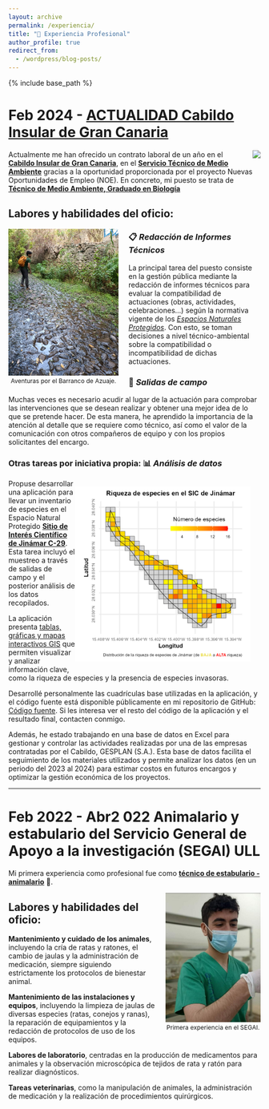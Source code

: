 ```yaml
---
layout: archive
permalink: /experiencia/
title: "💼 Experiencia Profesional"
author_profile: true
redirect_from:
  - /wordpress/blog-posts/
---
```


{% include base_path %}

Feb 2024 - <u>ACTUALIDAD Cabildo Insular de Gran Canaria</u>
===

<div style="float: right; margin-left: 20px;">
  <img src="https://pbs.twimg.com/profile_images/1561716451173621760/kLELmYdp_400x400.jpg" width="100px">
</div>

Actualmente me han ofrecido un contrato laboral de un año en el <u><strong>Cabildo Insular de Gran Canaria</strong></u>, en el <u><strong>Servicio Técnico de Medio Ambiente</strong></u> gracias a la oportunidad proporcionada por el proyecto Nuevas Oportunidades de Empleo (NOE). En concreto, mi puesto se trata de <u><strong>Técnico de Medio Ambiente, Graduado en Biología</strong></u>

## Labores y habilidades del oficio:

<div style="float: left; margin-right: 20px;">
  <img src="../images/profile2.png" width="220px">
    <figcaption style="font-size: 12px;" align="center">
      Aventuras por el Barranco de Azuaje.
    </figcaption>
</div>

### 📋 *Redacción de Informes Técnicos*

La principal tarea del puesto consiste en la gestión pública mediante la redacción de informes técnicos para evaluar la compatibilidad de actuaciones (obras, actividades, celebraciones...) según la normativa vigente de los <u><i>Espacios Naturales Protegidos</i></u>. Con esto, se toman decisiones a nivel técnico-ambiental sobre la compatibilidad o incompatibilidad de dichas actuaciones.

### 🥾 *Salidas de campo*

Muchas veces es necesario acudir al lugar de la actuación para comprobar las intervenciones que se desean realizar y obtener una mejor idea de lo que se pretende hacer. De esta manera, he aprendido la importancia de la atención al detalle que se requiere como técnico, así como el valor de la comunicación con otros compañeros de equipo y con los propios solicitantes del encargo.

### Otras tareas por iniciativa propia: 📊 *Análisis de datos*
<div style="float: right; margin-right: 20px;">
<p align = 'center'><img src="../images/riqueza_jinamar.png" width="350px"></p> 
</div>

Propuse desarrollar una aplicación para llevar un inventario de especies en el Espacio Natural Protegido <u><strong>Sitio de Interés Científico de Jinámar C-29</strong></u>. Esta tarea incluyó el muestreo a través de salidas de campo y el posterior análisis de los datos recopilados.

La aplicación presenta <u>tablas, gráficas y mapas interactivos GIS</u> que permiten visualizar y analizar información clave, como la riqueza de especies y la presencia de especies invasoras.

Desarrollé personalmente las cuadrículas base utilizadas en la aplicación, y el código fuente está disponible públicamente en mi repositorio de GitHub: [Código fuente](https://github.com/JuanCarlosBio/Cuadriculas_Especies/blob/main/workflow.ipynb). Si les interesa ver el resto del código de la aplicación y el resultado final, contacten conmigo.

Además, he estado trabajando en una base de datos en Excel para gestionar y controlar las actividades realizadas por una de las empresas contratadas por el Cabildo, GESPLAN (S.A.). Esta base de datos facilita el seguimiento de los materiales utilizados y permite analizar los datos (en un periodo del 2023 al 2024) para estimar costos en futuros encargos y optimizar la gestión económica de los proyectos.

---

Feb 2022 - Abr2 022 Animalario y estabulario del Servicio General de Apoyo a la investigación (SEGAI) ULL
===

Mi primera experiencia como profesional fue como <u><strong>técnico de estabulario - animalario</strong></u> 🐁.

<div style="float: right; margin-left: 20px;">
  <img src="../images/foto segai.jpg" width="190px">
  <figcaption style="font-size: 12px;" align="center">Primera experiencia en el SEGAI.</figcaption>
</div>

## <strong>Labores y habilidades del oficio</strong>:

**Mantenimiento y cuidado de los animales**, incluyendo la cría de ratas y ratones, el cambio de jaulas y la administración de medicación, siempre siguiendo estrictamente los protocolos de bienestar animal.

**Mantenimiento de las instalaciones y equipos**, incluyendo la limpieza de jaulas de diversas especies (ratas, conejos y ranas), la reparación de equipamientos y la redacción de protocolos de uso de los equipos.

**Labores de laboratorio**, centradas en la producción de medicamentos para animales y la observación microscópica de tejidos de rata y ratón para realizar diagnósticos.

**Tareas veterinarias**, como la manipulación de animales, la administración de medicación y la realización de procedimientos quirúrgicos.
